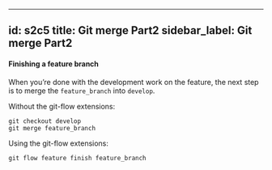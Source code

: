 
---
id: s2c5
title: Git merge Part2
sidebar_label: Git merge Part2
---

#### Finishing a feature branch
When you’re done with the development work on the feature, the next step is to merge the `feature_branch` into `develop`.


Without the git-flow extensions:
```
git checkout develop
git merge feature_branch
```
Using the git-flow extensions:

```
git flow feature finish feature_branch
```
